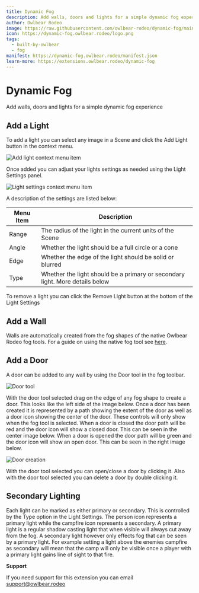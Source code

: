 ```yaml
---
title: Dynamic Fog
description: Add walls, doors and lights for a simple dynamic fog experience
author: Owlbear Rodeo
image: https://raw.githubusercontent.com/owlbear-rodeo/dynamic-fog/main/docs/header.jpg
icon: https://dynamic-fog.owlbear.rodeo/logo.png
tags:
  - built-by-owlbear
  - fog
manifest: https://dynamic-fog.owlbear.rodeo/manifest.json
learn-more: https://extensions.owlbear.rodeo/dynamic-fog
---
```


# Dynamic Fog

Add walls, doors and lights for a simple dynamic fog experience

## Add a Light

To add a light you can select any image in a Scene and click the Add Light button in the context menu.

![Add light context menu item](https://raw.githubusercontent.com/owlbear-rodeo/dynamic-fog/main/docs/add.jpg)

Once added you can adjust your lights settings as needed using the Light Settings panel.

![Light settings context menu item](https://raw.githubusercontent.com/owlbear-rodeo/dynamic-fog/main/docs/settings.jpg)

A description of the settings are listed below:

| Menu Item | Description                                                                  |
| --------- | ---------------------------------------------------------------------------- |
| Range     | The radius of the light in the current units of the Scene                    |
| Angle     | Whether the light should be a full circle or a cone                          |
| Edge      | Whether the edge of the light should be solid or blurred                     |
| Type      | Whether the light should be a primary or secondary light. More details below |

To remove a light you can click the Remove Light button at the bottom of the Light Settings

## Add a Wall

Walls are automatically created from the fog shapes of the native Owlbear Rodeo fog tools.
For a guide on using the native fog tool see [here](https://docs.owlbear.rodeo/docs/fog/).

## Add a Door

A door can be added to any wall by using the Door tool in the fog toolbar.

![Door tool](https://raw.githubusercontent.com/owlbear-rodeo/dynamic-fog/main/docs/doorTool.jpg)

With the door tool selected drag on the edge of any fog shape to create a door. This looks like the left side of the image below.
Once a door has been created it is represented by a path showing the extent of the door as well as a door icon showing the center of the door.
These controls will only show when the fog tool is selected.
When a door is closed the door path will be red and the door icon will show a closed door. This can be seen in the center image below.
When a door is opened the door path will be green and the door icon will show an open door. This can be seen in the right image below.

![Door creation](https://raw.githubusercontent.com/owlbear-rodeo/dynamic-fog/main/docs/doors.jpg)

With the door tool selected you can open/close a door by clicking it.
Also with the door tool selected you can delete a door by double clicking it.

## Secondary Lighting

Each light can be marked as either primary or secondary.
This is controlled by the Type option in the Light Settings.
The person icon represents a primary light while the campfire icon represents a secondary.
A primary light is a regular shadow casting light that when visible will always cut away from the fog.
A secondary light however only effects fog that can be seen by a primary light.
For example setting a light above the enemies campfire as secondary will mean that the camp will only be visible once a player with a primary light gains line of sight to that fire.

**Support**

If you need support for this extension you can email <support@owlbear.rodeo>
